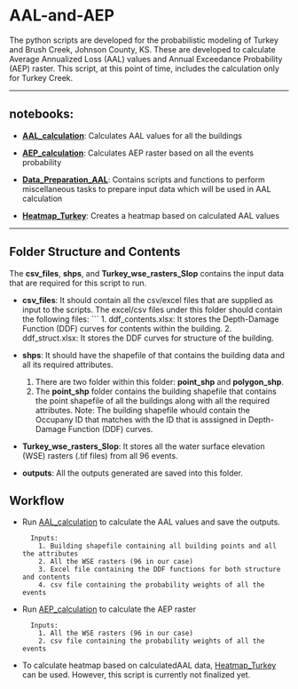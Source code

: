 # AAL-and-AEP

The python scripts are developed for the probabilistic modeling of Turkey and Brush Creek, Johnson County, KS. These are developed to calculate Average Annualized Loss (AAL) values and Annual Exceedance Probability (AEP) raster.
This script, at this point of time, includes the calculation only for Turkey Creek.

---

## __notebooks__:
- [__AAL_calculation__](scripts/AAL_calculation.ipynb): Calculates AAL values for all the buildings

- [__AEP_calculation__](scripts/AEP_calculation.ipynb): Calculates AEP raster based on all the events probability

- [__Data_Preparation_AAL__](scripts/Data_Preparation_AAL.ipynb): Contains scripts and functions to perform miscellaneous tasks to prepare input data which will be used in AAL calculation

- [__Heatmap_Turkey__](scripts/Heatmap_Turkey.ipynb): Creates a heatmap based on calculated AAL values

---
## __Folder Structure and Contents__
The __csv_files__, __shps__, and __Turkey_wse_rasters_Slop__ contains the input data that are required for this script to run.
- __csv_files__: It should contain all the csv/excel files that are supplied as input to the scripts. The excel/csv files under this folder should contain the following files:
            ```
                      1. ddf_contents.xlsx: It stores the Depth-Damage Function (DDF) curves for contents within the building.
                      2. ddf_struct.xlsx: It stores the DDF curves for structure of the building.
            

- __shps__: It should have the shapefile of that contains the building data and all its required attributes.
  
    1. There are two folder within this folder: __point_shp__ and __polygon_shp__.
    2. The __point_shp__ folder contains the building shapefile that contains the point shapefile of all the buildings along with all the required attributes.
    Note: The building shapefile whould contain the Occupany ID that matches with the ID that is asssigned in Depth-Damage Function (DDF) curves.


- __Turkey_wse_rasters_Slop__: It stores all the water surface elevation (WSE) rasters (.tif files) from all 96 events.

- __outputs__: All the outputs generated are saved into this folder.

    


## __Workflow__
- Run [AAL_calculation](scripts/AAL_calculation.ipynb) to calculate the AAL values and save the outputs.
    ```
      Inputs:
        1. Building shapefile containing all building points and all the attributes
        2. All the WSE rasters (96 in our case)
        3. Excel file containing the DDF functions for both structure and contents
        4. csv file containing the probability weights of all the events
    ```
    
- Run [AEP_calculation](scrip[ts/AEP_calculation.ipynb) to calculate the AEP raster
    ```
      Inputs:
        1. All the WSE rasters (96 in our case)
        2. csv file containing the probability weights of all the events
    ```

- To calculate heatmap based on calculatedAAL data, [Heatmap_Turkey](scripts/Heatmap_Turkey.ipynb) can be used. However, this script is currently not finalized yet. 
